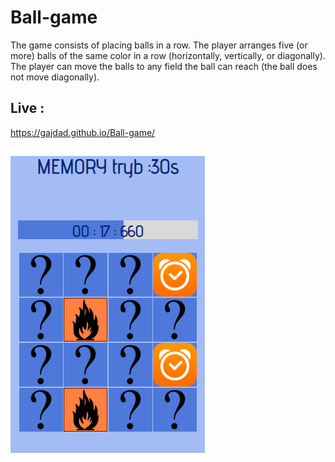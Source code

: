 # Ball-game

The game consists of placing balls in a row. The player arranges five (or more) balls of the same color in a row (horizontally, vertically, or diagonally). The player can move the balls to any field the ball can reach (the ball does not move diagonally).

## Live : 
https://gajdad.github.io/Ball-game/

## 
![README screenshot](https://github.com/GajdaD/Memory-game/blob/master/img/rm_img.PNG)